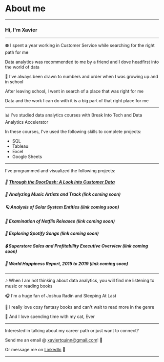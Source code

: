 # About me

---
### Hi, I'm Xavier

---
☎️ I spent a year working in Customer Service while searching for the right path for me

Data analytics was recommended to me by a friend and I dove headfirst into the world of data

🔢 I've always been drawn to numbers and order when I was growing up and in school

After leaving school, I went in search of a place that was right for me

Data and the work I can do with it is a big part of that right place for me

---
📊 I've studied data analytics courses with Break Into Tech and Data Analytics Accelerator

In these courses, I've used the following skills to complete projects:
<ul>
  <li>SQL</li>
  <li>Tableau</li>
  <li>Excel</li>
  <li>Google Sheets</li>
</ul>

---
I've programmed and visualized the following projects:
##### 🍕 [Through the DoorDash: A Look into Customer Data](/doordash)
##### 🎵 Analyzing Music Artists and Track (link coming soon)
##### 🪐 Analysis of Solar System Entities (link coming soon)
##### 🎥 Examination of Netflix Releases (link coming soon)
##### 🎼 Exploring Spotify Songs (link coming soon)
##### 💲 Superstore Sales and Profitability Executive Overview (link coming soon)
##### 🎉 World Happiness Report, 2015 to 2019 (link coming soon)

---
🎶 When I am not thinking about data analytics, you will find me listening to music or reading books

🎧 I'm a huge fan of Joshua Radin and Sleeping At Last

📖 I really love cosy fantasy books and can't wait to read more in the genre

🐾 And I love spending time with my cat, Ever

---
Interested in talking about my career path or just want to connect?

Send me an email @ xaviertquinn@gmail.com! 📧

Or message me on <a href="https://www.linkedin.com/in/xaviertquinn/">LinkedIn</a> 🔗

---

